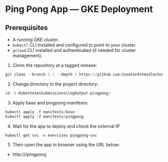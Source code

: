 # Ping Pong App — GKE Deployment

## Prerequisites

- A running GKE cluster.
- `kubectl` CLI installed and configured to point to your cluster.
- `gcloud` CLI installed and authenticated (if needed for cluster management).

1. Clone the repository at a tagged release:

```powershell
git clone --branch 3.1 --depth 1 https://github.com/JonatanSchmidlechner/-KubernetesSubmissions.git
```

2. Change directory to the project directory:

```powershell
cd .\-KubernetesSubmissions\logOutput-pingpong/
```

3. Apply base and pingpong manifests:

```powershell
kubectl apply -f manifests/base
kubectl apply -f manifests/pingpong
```

4. Wait for the app to deploy and check the external IP

```powershell
kubectl get svc -n exercises pingpong-svc
```

5. Then open the app in browser using the URL below:

- http://<EXTERNAL-IP>/pingpong
